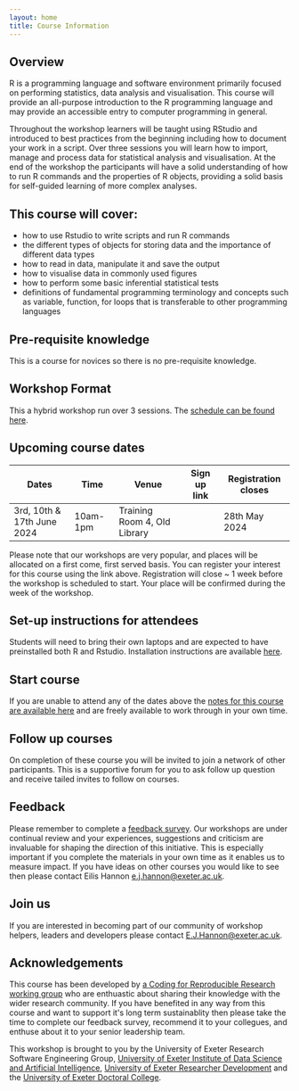 ```yaml
---
layout: home
title: Course Information
---
```



## Overview

R is a programming language and software environment primarily focused on performing statistics, data analysis and visualisation. This course will provide an all-purpose introduction to the R programming language and may provide an accessible entry to computer programming in general. 

Throughout the workshop learners will be taught using RStudio and introduced to best practices from the beginning including how to document your work in a script. Over three sessions you will learn how to import, manage and process data for statistical analysis and visualisation.  At the end of the workshop the participants will have a solid understanding of how to run R commands and the properties of R objects, providing a solid basis for self-guided learning of more complex analyses.


## This course will cover:  

- how to use Rstudio to write scripts and run R commands
- the different types of objects for storing data and the importance of different data types 
- how to read in data, manipulate it and save the output
- how to visualise data in commonly used figures
- how to perform some basic inferential statistical tests
- definitions of fundamental programming terminology and concepts such as variable, function, for loops that is transferable to other programming languages 

## Pre-requisite knowledge

This is a course for novices so there is no pre-requisite knowledge.

## Workshop Format

This a hybrid workshop run over 3 sessions. The [schedule can be found here](https://uniexeterrse.github.io/intro-to-r/schedule.html). 

## Upcoming course dates

| Dates | Time  | Venue | Sign up link | Registration closes |
|--- |--- |--- | --- | --- |
| 3rd, 10th & 17th June 2024 | 10am-1pm | Training Room 4, Old Library|  | 28th May 2024 |

Please note that our workshops are very popular, and places will be allocated on a first come, first served basis. You can register your interest for this course using the link above. Registration will close ~ 1 week before the workshop is scheduled to start. Your place will be confirmed during the week of the workshop.

## Set-up instructions for attendees

Students will need to bring their own laptops and are expected to have preinstalled both R and Rstudio. Installation instructions are available [here](https://uniexeterrse.github.io/intro-to-r/setup.html).

## Start course

If you are unable to attend any of the dates above the [notes for this course are available here](https://uniexeterrse.github.io/intro-to-r/contents.html) and are freely available to work through in your own time. 

## Follow up courses

On completion of these course you will be invited to join a network of other participants. This is a supportive forum for you to ask follow up question and receive tailed invites to follow on courses.

## Feedback

Please remember to complete a [feedback survey](https://forms.office.com/Pages/ResponsePage.aspx?id=d10qkZj77k6vMhM02PBKU6c8tNVRoxhAjFFJWmm07JtUQkpUUlkxMkQwTjg0TjhZNU42OTRFNzFWNi4u). Our workshops are under continual review and your experiences, suggestions and criticism are invaluable for shaping the direction of this initiative. This is especially important if you complete the materials in your own time as it enables us to measure impact. If you have ideas on other courses you would like to see then please contact Eilis Hannon e.j.hannon@exeter.ac.uk.

## Join us

If you are interested in becoming part of our community of workshop helpers, leaders and developers please contact E.J.Hannon@exeter.ac.uk.

## Acknowledgements

This course has been developed by [a Coding for Reproducible Research working group](https://uniexeterrse.github.io/intro-to-r/acknowledgements.html) who are enthuastic about sharing their knowledge with the wider research community.  If you have benefited in any way from this course and want to support it's long term sustainablity then please take the time to complete our feedback survey, recommend it to your collegues, and enthuse about it to your senior leadership team. 

This workshop is brought to you by the University of Exeter Research Software Engineering Group, [University of Exeter Institute of Data Science and Artificial Intelligence](https://www.exeter.ac.uk/research/idsai/), [University of Exeter Researcher Development](https://www.exeter.ac.uk/research/doctoralcollege/early-career-researchers/traininganddevelopment/rdprogramme/) and the [University of Exeter Doctoral College](https://www.exeter.ac.uk/research/doctoralcollege/).
